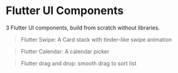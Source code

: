 
# Flutter UI Components

3 Flutter UI components, build from scratch without libraries.

> Flutter Swipe: A Card stack with tinder-like swipe animation

> Flutter Calendar: A calendar picker

> Flutter drag and drop: smooth drag to sort list
